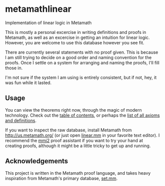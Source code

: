 # metamathlinear
Implementation of linear logic in Metamath

This is mostly a personal excercise in writing definitions and proofs in Metamath, as well as an excercise in getting an intuition for linear logic. However, you are welcome to use this database however you see fit.

There are currently several statements with no proof given. This is because I am still trying to decide on a good order and naming convention for the proofs. Once I settle on a system for arranging and naming the proofs, I'll fill those in.

I'm not sure if the system I am using is entirely consistent, but if not, hey, it was fun while it lasted.

## Usage

You can view the theorems right now, through the magic of modern technology. Check out the [table of contents](https://ishanpm.github.io/metamathlinear/output/mmdefinitions.html), or perhaps the [list of all axioms and definitions](https://ishanpm.github.io/metamathlinear/output/mmtheorems.html).

If you want to inspect the raw database, install Metamath from http://us.metamath.org/ (or just open [linear.mm](./linear.mm) in your favorite text editor). I recommend the [mmj2](https://github.com/digama0/mmj2) proof assistant if you want to try your hand at creating proofs, although it might be a little tricky to get up and running.

## Acknowledgements

This project is written in the Metamath proof language, and takes heavy inspiration from Metamath's primary database, [set.mm](http://us.metamath.org/mpeuni/mmset.html).